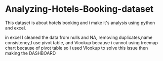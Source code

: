 # Analyzing-Hotels-Booking-dataset
This dataset  is about hotels booking and i make it's analysis using python and excel.

in excel I cleaned the data from nulls and NA, removing duplicates,name consistency,I use pivot table, and Vlookup because i cannot using treemap chart because of pivot table so i used Vlookup to solve this issue then making the DASHBOARD  
